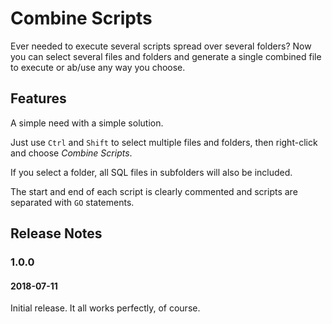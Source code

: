 # Combine Scripts

Ever needed to execute several scripts spread over several folders? Now you can select several files and folders and generate a single combined file to execute or ab/use any way you choose.

## Features

A simple need with a simple solution.

Just use `Ctrl` and `Shift` to select multiple files and folders, then right-click and choose *Combine Scripts*. 

If you select a folder, all SQL files in subfolders will also be included.

The start and end of each script is clearly commented and scripts are separated with `GO` statements.

## Release Notes

### 1.0.0
#### 2018-07-11

Initial release. It all works perfectly, of course.

